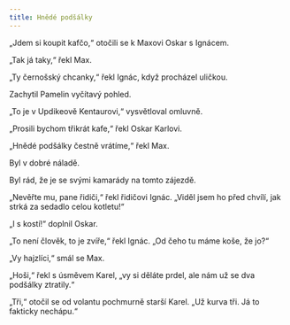```yaml
---
title: Hnědé podšálky
---
```


„Jdem si koupit kafčo,“ otočili se k Maxovi Oskar s Ignácem.

  

„Tak já taky,“ řekl Max.

„Ty černošský chcanky,“ řekl Ignác, když procházel uličkou.

Zachytil Pamelin vyčítavý pohled.

„To je v Updikeově Kentaurovi,“ vysvětloval omluvně.

„Prosili bychom třikrát kafe,“ řekl Oskar Karlovi.

„Hnědé podšálky čestně vrátíme,“ řekl Max.

Byl v dobré náladě.

Byl rád, že je se svými kamarády na tomto zájezdě.

„Nevěřte mu, pane řidiči,“ řekl řidičovi Ignác. „Viděl jsem ho před chvílí, jak strká za sedadlo celou kotletu!“

„I s kostí!“ doplnil Oskar.

„To není člověk, to je zvíře,“ řekl Ignác. „Od čeho tu máme koše, že jo?“

„Vy hajzlíci,“ smál se Max.

„Hoši,“ řekl s úsměvem Karel, „vy si děláte prdel, ale nám už se dva podšálky ztratily.“

„Tři,“ otočil se od volantu pochmurně starší Karel. „Už kurva tři. Já to fakticky nechápu.“
